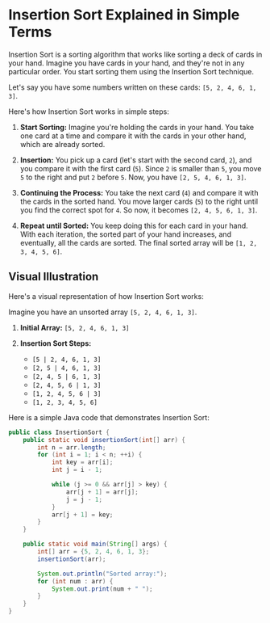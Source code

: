# Insertion Sort Explained in Simple Terms

Insertion Sort is a sorting algorithm that works like sorting a deck of cards in your hand. Imagine you have cards in your hand, and they're not in any particular order. You start sorting them using the Insertion Sort technique.

Let's say you have some numbers written on these cards: `[5, 2, 4, 6, 1, 3]`.

Here's how Insertion Sort works in simple steps:

1. **Start Sorting:** Imagine you're holding the cards in your hand. You take one card at a time and compare it with the cards in your other hand, which are already sorted.

2. **Insertion:** You pick up a card (let's start with the second card, `2`), and you compare it with the first card (`5`). Since `2` is smaller than `5`, you move `5` to the right and put `2` before `5`. Now, you have `[2, 5, 4, 6, 1, 3]`.

3. **Continuing the Process:** You take the next card (`4`) and compare it with the cards in the sorted hand. You move larger cards (`5`) to the right until you find the correct spot for `4`. So now, it becomes `[2, 4, 5, 6, 1, 3]`.

4. **Repeat until Sorted:** You keep doing this for each card in your hand. With each iteration, the sorted part of your hand increases, and eventually, all the cards are sorted. The final sorted array will be `[1, 2, 3, 4, 5, 6]`.

## Visual Illustration

Here's a visual representation of how Insertion Sort works:

Imagine you have an unsorted array `[5, 2, 4, 6, 1, 3]`.

1. **Initial Array:** `[5, 2, 4, 6, 1, 3]`

2. **Insertion Sort Steps:**  

   - `[5 | 2, 4, 6, 1, 3]`
   - `[2, 5 | 4, 6, 1, 3]`
   - `[2, 4, 5 | 6, 1, 3]`
   - `[2, 4, 5, 6 | 1, 3]`
   - `[1, 2, 4, 5, 6 | 3]`
   - `[1, 2, 3, 4, 5, 6]`


Here is a simple Java code that demonstrates Insertion Sort:

```java
public class InsertionSort {
    public static void insertionSort(int[] arr) {
        int n = arr.length;
        for (int i = 1; i < n; ++i) {
            int key = arr[i];
            int j = i - 1;

            while (j >= 0 && arr[j] > key) {
                arr[j + 1] = arr[j];
                j = j - 1;
            }
            arr[j + 1] = key;
        }
    }

    public static void main(String[] args) {
        int[] arr = {5, 2, 4, 6, 1, 3};
        insertionSort(arr);

        System.out.println("Sorted array:");
        for (int num : arr) {
            System.out.print(num + " ");
        }
    }
}

